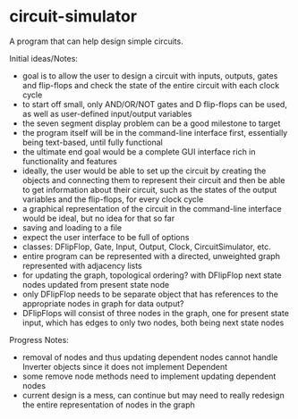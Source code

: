 # circuit-simulator

A program that can help design simple circuits.

Initial ideas/Notes:

+ goal is to allow the user to design a circuit with inputs, outputs, gates and flip-flops and check the state of the entire circuit with each clock cycle
+ to start off small, only AND/OR/NOT gates and D flip-flops can be used, as well as user-defined input/output variables
+ the seven segment display problem can be a good milestone to target
+ the program itself will be in the command-line interface first, essentially being text-based, until fully functional
+ the ultimate end goal would be a complete GUI interface rich in functionality and features
+ ideally, the user would be able to set up the circuit by creating the objects and connecting them to represent their circuit and then be able to get information about their circuit, such as the states of the output variables and the flip-flops, for every clock cycle
+ a graphical representation of the circuit in the command-line interface would be ideal, but no idea for that so far
+ saving and loading to a file
+ expect the user interface to be full of options
+ classes: DFlipFlop, Gate, Input, Output, Clock, CircuitSimulator, etc.
+ entire program can be represented with a directed, unweighted graph represented with adjacency lists
+ for updating the graph, topological ordering? with DFlipFlop next state nodes updated from present state node
+ only DFlipFlop needs to be separate object that has references to the appropriate nodes in graph for data output?
+ DFlipFlops will consist of three nodes in the graph, one for present state input, which has edges to only two nodes, both being next state nodes

Progress Notes:

+ removal of nodes and thus updating dependent nodes cannot handle Inverter objects since it does not implement Dependent
+ some remove node methods need to implement updating dependent nodes
+ current design is a mess, can continue but may need to really redesign the entire representation of nodes in the graph
